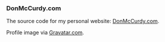 ### DonMcCurdy.com

The source code for my personal website: [DonMcCurdy.com](http://donmccurdy.com).

Profile image via [Gravatar.com](http://www.gravatar.com).
